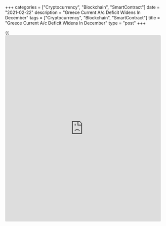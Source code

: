 +++
categories = ["Cryptocurrency", "Blockchain", "SmartContract"]
date = "2021-02-22"
description = "Greece Current A/c Deficit Widens In December"
tags = ["Cryptocurrency", "Blockchain", "SmartContract"]
title = "Greece Current A/c Deficit Widens In December"
type = "post"
+++

{{<iframe id="large-banner" src="https://www.bounty.group/#slide=17.0" width="100%" height="600" scrolling="no" style="border: 0px solid rgb(216, 221, 230); border-radius: 3px;">}}

Greece's current account deficit widened in December, due to the
deterioration of the services and secondary income balances.  
  
The current account deficit widened to EUR 653.8 million from EUR 572.3
million in the same month last year, data from the Bank of Greece showed
Monday.  
  
The services trade balance decreased by more than a half, as holiday
travel was affected by the restrictions to battle the resurgence in
[coronavirus][1] infections across Europe.  
  
Receipts from travel services and incoming travel traffic decreased 88.6
percent and 86.0 percent year-on-year, respectively. Receipts from
maritime transport dropped 29.0 percent.

Improvement in the balances of goods and primary income offset the wider
deficits in services and secondary income.  
  
The primary income balance was boosted by lower interest, dividend and
profit payments. The secondary income balance surplus decreased mainly
due to a fall in general government net income.

For the year 2020, the current account deficit widened to EUR 11.2
billion from EUR 2.725 billion in 2019. The widening was driven by the
reduction in the services surplus that was partially offset by the
reduction of the goods deficit and the improvement of the primary income
balance.

For comments and feedback [contact](https://www.playgroundfx.com/contact/): editorial@rtt[news](https://www.letsplayfx.com/blog/forex-news-website/).com

[Economic News][2]

 **What parts of the world are seeing the best (and worst) economic
performances lately? Click[here][3] to check out our [Econ Scorecard][3]
and find out! See up-to-the-moment [ranking](https://www.playgroundfx.com/blog/crypto-exchange-ranking/)s for the best and worst
performers in [GDP][4], [unemployment rate][5], [inflation][6] and much
more.**

   1. www.rtt[news](https://www.letsplayfx.com/blog/forex-news-website/).com/list/coronavirus.aspx
   2. www.rtt[news](https://www.letsplayfx.com/blog/forex-news-website/).com/Content/EconomicNews.aspx
   3. www.rtt[news](https://www.letsplayfx.com/blog/forex-news-website/).com/economic-scorecard/world-rank/industrial-production/highest-performance.aspx
   4. www.rtt[news](https://www.letsplayfx.com/blog/forex-news-website/).com/economic-scorecard/world-rank/GDP/highest-performance.aspx
   5. www.rtt[news](https://www.letsplayfx.com/blog/forex-news-website/).com/economic-scorecard/world-rank/unemployment-rate/lowest-performance.aspx
   6. www.rtt[news](https://www.letsplayfx.com/blog/forex-news-website/).com/economic-scorecard/world-rank/CPI/highest-performance.aspx